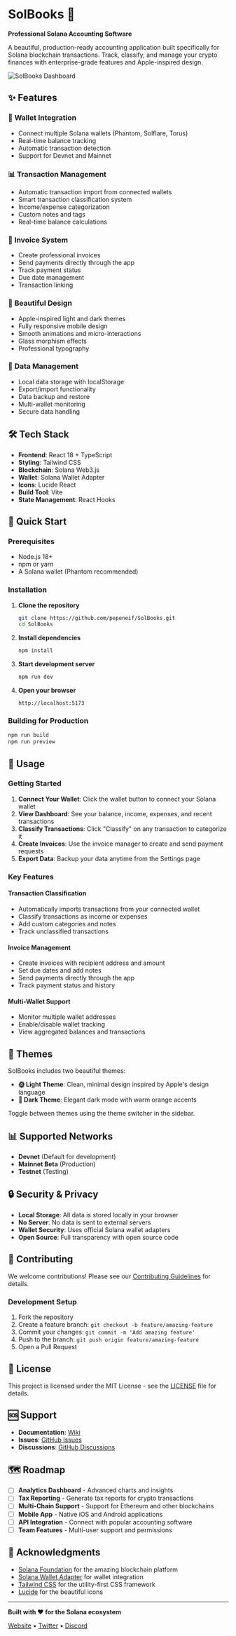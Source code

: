# SolBooks 🚀

**Professional Solana Accounting Software**

A beautiful, production-ready accounting application built specifically for Solana blockchain transactions. Track, classify, and manage your crypto finances with enterprise-grade features and Apple-inspired design.

![SolBooks Dashboard](./Screenshot.png)

## ✨ Features

### 🔗 **Wallet Integration**
- Connect multiple Solana wallets (Phantom, Solflare, Torus)
- Real-time balance tracking
- Automatic transaction detection
- Support for Devnet and Mainnet

### 📊 **Transaction Management**
- Automatic transaction import from connected wallets
- Smart transaction classification system
- Income/expense categorization
- Custom notes and tags
- Real-time balance calculations

### 🧾 **Invoice System**
- Create professional invoices
- Send payments directly through the app
- Track payment status
- Due date management
- Transaction linking

### 🎨 **Beautiful Design**
- Apple-inspired light and dark themes
- Fully responsive mobile design
- Smooth animations and micro-interactions
- Glass morphism effects
- Professional typography

### 💾 **Data Management**
- Local data storage with localStorage
- Export/import functionality
- Data backup and restore
- Multi-wallet monitoring
- Secure data handling

## 🛠️ Tech Stack

- **Frontend**: React 18 + TypeScript
- **Styling**: Tailwind CSS
- **Blockchain**: Solana Web3.js
- **Wallet**: Solana Wallet Adapter
- **Icons**: Lucide React
- **Build Tool**: Vite
- **State Management**: React Hooks

## 🚀 Quick Start

### Prerequisites
- Node.js 18+ 
- npm or yarn
- A Solana wallet (Phantom recommended)

### Installation

1. **Clone the repository**
   ```bash
   git clone https://github.com/pepeneif/SolBooks.git
   cd SolBooks
   ```

2. **Install dependencies**
   ```bash
   npm install
   ```

3. **Start development server**
   ```bash
   npm run dev
   ```

4. **Open your browser**
   ```
   http://localhost:5173
   ```

### Building for Production

```bash
npm run build
npm run preview
```

## 📱 Usage

### Getting Started
1. **Connect Your Wallet**: Click the wallet button to connect your Solana wallet
2. **View Dashboard**: See your balance, income, expenses, and recent transactions
3. **Classify Transactions**: Click "Classify" on any transaction to categorize it
4. **Create Invoices**: Use the invoice manager to create and send payment requests
5. **Export Data**: Backup your data anytime from the Settings page

### Key Features

#### **Transaction Classification**
- Automatically imports transactions from your connected wallet
- Classify transactions as income or expenses
- Add custom categories and notes
- Track unclassified transactions

#### **Invoice Management**
- Create invoices with recipient address and amount
- Set due dates and add notes
- Send payments directly through the app
- Track payment status and history

#### **Multi-Wallet Support**
- Monitor multiple wallet addresses
- Enable/disable wallet tracking
- View aggregated balances and transactions

## 🎨 Themes

SolBooks includes two beautiful themes:

- **🌞 Light Theme**: Clean, minimal design inspired by Apple's design language
- **🌙 Dark Theme**: Elegant dark mode with warm orange accents

Toggle between themes using the theme switcher in the sidebar.

## 📊 Supported Networks

- **Devnet** (Default for development)
- **Mainnet Beta** (Production)
- **Testnet** (Testing)

## 🔒 Security & Privacy

- **Local Storage**: All data is stored locally in your browser
- **No Server**: No data is sent to external servers
- **Wallet Security**: Uses official Solana wallet adapters
- **Open Source**: Full transparency with open source code

## 🤝 Contributing

We welcome contributions! Please see our [Contributing Guidelines](CONTRIBUTING.md) for details.

### Development Setup

1. Fork the repository
2. Create a feature branch: `git checkout -b feature/amazing-feature`
3. Commit your changes: `git commit -m 'Add amazing feature'`
4. Push to the branch: `git push origin feature/amazing-feature`
5. Open a Pull Request

## 📄 License

This project is licensed under the MIT License - see the [LICENSE](LICENSE) file for details.

## 🆘 Support

- **Documentation**: [Wiki](https://github.com/pepeneif/SolBooks/wiki)
- **Issues**: [GitHub Issues](https://github.com/pepeneif/SolBooks/issues)
- **Discussions**: [GitHub Discussions](https://github.com/pepeneif/SolBooks/discussions)

## 🗺️ Roadmap

- [ ] **Analytics Dashboard** - Advanced charts and insights
- [ ] **Tax Reporting** - Generate tax reports for crypto transactions
- [ ] **Multi-Chain Support** - Support for Ethereum and other blockchains
- [ ] **Mobile App** - Native iOS and Android applications
- [ ] **API Integration** - Connect with popular accounting software
- [ ] **Team Features** - Multi-user support and permissions

## 🙏 Acknowledgments

- [Solana Foundation](https://solana.org/) for the amazing blockchain platform
- [Solana Wallet Adapter](https://github.com/solana-labs/wallet-adapter) for wallet integration
- [Tailwind CSS](https://tailwindcss.com/) for the utility-first CSS framework
- [Lucide](https://lucide.dev/) for the beautiful icons

---

**Built with ❤️ for the Solana ecosystem**

[Website](https://solbooks.app) • [Twitter](https://x.com/pepeneif) • [Discord](https://discord.gg/solbooks)
